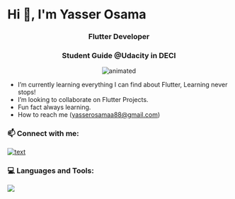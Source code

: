 # Hi 👋, I'm Yasser Osama
<h3 align="center">Flutter Developer</h3>
<h3 align="center">Student Guide @Udacity in DECI</h3>

<p align="center">
  <img src="https://user-images.githubusercontent.com/74038190/216644497-1951db19-8f3d-4e44-ac08-8e9d7e0d94a7.gif" alt="animated" />
</p>

- I’m currently learning everything I can find about Flutter, Learning never stops!
- I’m looking to collaborate on Flutter Projects.
- Fun fact always learning.
- How to reach me (yasserosamaa88@gmail.com)

<h3> 📫 Connect with me:</h3>

[![text](https://skillicons.dev/icons?i=linkedin)](https://www.linkedin.com/in/yasser-osama/)
&nbsp;

<h3>💻 Languages and Tools:</h3>
  <p>
  <a href="https://skillicons.dev">
    <img src="https://skillicons.dev/icons?i=git,flutter,dart,firebase,vscode,js,cpp,java,mysql" />
  </a>
</p>





<!---
yasser-osamaa/yasser-osamaa is a ✨ special ✨ repository because its `README.md` (this file) appears on your GitHub profile.
You can click the Preview link to take a look at your changes.
--->
